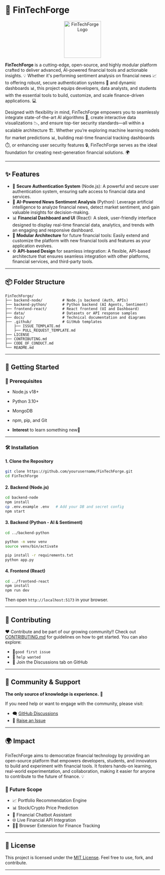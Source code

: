 # 💸 FinTechForge

<p align="center">
  <img src="https://drive.google.com/uc?export=view&id=1dFNxsNJ_H4RJ2Zbix0xR210SBbecV8rZ" width="120" alt="FinTechForge Logo" />
</p>



**FinTechForge** is a cutting-edge, open-source, and highly modular platform crafted to deliver advanced, AI-powered financial tools and actionable insights. 💡 Whether it's performing sentiment analysis on financial news 📈 to offering robust, secure authentication systems 🔐 and dynamic dashboards 📊, this project equips developers, data analysts, and students with the essential tools to build, customize, and scale finance-driven applications. 💻

Designed with flexibility in mind, FinTechForge empowers you to seamlessly integrate state-of-the-art AI algorithms 🤖, create interactive data visualizations 📉, and ensure top-tier security standards—all within a scalable architecture 🏗️. Whether you’re exploring machine learning models for market predictions 📊, building real-time financial tracking dashboards ⏱️, or enhancing user security features 🔒, FinTechForge serves as the ideal foundation for creating next-generation financial solutions. 🌍

---

## ✨ Features

- 🔐 **Secure Authentication System** (Node.js):
        A powerful and secure user authentication system, ensuring safe access to financial data and services.
- 🧠 **AI-Powered News Sentiment Analysis** (Python):
        Leverage artificial intelligence to analyze financial news, detect market sentiment, and gain valuable insights for decision-making.
- 📊 **Financial Dashboard and UI** (React):
        A sleek, user-friendly interface designed to display real-time financial data, analytics, and trends with an engaging and responsive dashboard.
- 🧩 **Modular Architecture** for future financial tools:
        Easily extend and customize the platform with new financial tools and features as your application evolves.
- ⚙️ **API-based Design** for seamless integration:
        A flexible, API-based architecture that ensures seamless integration with other platforms, financial services, and third-party tools.

---

## 📦 Folder Structure

```
FinTechForge/
├── backend-node/         # Node.js backend (Auth, APIs)
├── backend-python/       # Python backend (AI Agents, Sentiment)
├── frontend-react/       # React frontend (UI and Dashboard)
├── data/                 # Datasets or API response samples
├── docs/                 # Technical documentation and diagrams
├── .github/              # GitHub templates
│   ├── ISSUE_TEMPLATE.md
│   ├── PULL_REQUEST_TEMPLATE.md
├── LICENSE
├── CONTRIBUTING.md
├── CODE_OF_CONDUCT.md
└── README.md
```

---

## 🚀 Getting Started

### 🧰 Prerequisites

- Node.js v18+
- Python 3.10+
- MongoDB
- npm, pip, and Git

- **Interest** to learn something new🌟

---

### 🛠️ Installation

#### 1. Clone the Repository

```bash
git clone https://github.com/yourusername/FinTechForge.git
cd FinTechForge
```

#### 2. Backend (Node.js)

```bash
cd backend-node
npm install
cp .env.example .env   # Add your DB and secret config
npm start
```

#### 3. Backend (Python - AI & Sentiment)

```bash
cd ../backend-python

python -m venv venv
source venv/bin/activate

pip install -r requirements.txt
python app.py
```

#### 4. Frontend (React)

```bash
cd ../frontend-react
npm install
npm run dev
```

Then open `http://localhost:5173` in your browser.

---

## 🤝 Contributing

❤️ Contribute and be part of our growing community!! Check out [CONTRIBUTING.md](./CONTRIBUTING.md) for guidelines on how to get started. You can also explore:
- 🌟`good first issue`
- 🚨  `help wanted`
- 💬 Join the Discussions tab on GitHub

---

## 📢 Community & Support

**The only source of knowledge is experience.** 🌱

If you need help or want to engage with the community, please visit:

- 🗨️ [GitHub Discussions](https://github.com/Community-Programme/FinTechForge/discussions)
- 🐞 [Raise an Issue](https://github.com/Community-Programme/FinTechForge/issues)

---

## 🌍 Impact

FinTechForge aims to democratize financial technology by providing an open-source platform that empowers developers, students, and innovators to build and experiment with financial tools. It fosters hands-on learning, real-world experimentation, and collaboration, making it easier for anyone to contribute to the future of finance. 💡

### 🔮 Future Scope

- 📈 Portfolio Recommendation Engine
- 📊 Stock/Crypto Price Prediction 
- 🤖 Financial Chatbot Assistant
- 🌐 Live Financial API Integration
- 🧑‍💻 Browser Extension for Finance Tracking

---

## 📄 License

This project is licensed under the [MIT License](./LICENSE). Feel free to use, fork, and contribute.

---

